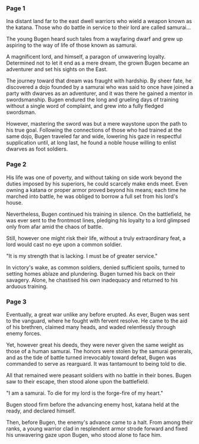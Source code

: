 ### Page 1
Ina distant land far to the east dwell warriors who wield a weapon known as the katana. Those who do battle in service to their lord are called samurai...

The young Bugen heard such tales from a wayfaring dwarf and grew up aspiring to the way of life of those known as samurai.

A magnificent lord, and himself, a paragon of unwavering loyalty. Determined not to let it end as a mere dream, the grown Bugen became an adventurer and set his sights on the East.

The journey toward that dream was fraught with hardship. By sheer fate, he discovered a dojo founded by a samurai who was said to once have joined a party with dwarves as an adventurer, and it was there he gained a mentor in swordsmanship. Bugen endured the long and grueling days of training without a single word of complaint, and grew into a fully fledged swordsman.

However, mastering the sword was but a mere waystone upon the path to his true goal. Following the connections of those who had trained at the same dojo, Bugen traveled far and wide, lowering his gaze in respectful supplication until, at long last, he found a noble house willing to enlist dwarves as foot soldiers.

### Page 2

His life was one of poverty, and without taking on side work beyond the duties imposed by his superiors, he could scarcely make ends meet. Even owning a katana or proper armor proved beyond his means; each time he marched into battle, he was obliged to borrow a full set from his lord's house.

Nevertheless, Bugen continued his training in silence. On the battlefield, he was ever sent to the frontmost lines, pledging his loyalty to a lord glimpsed only from afar amid the chaos of battle.

Still, however one might risk their life, without a truly extraordinary feat, a lord would cast no eye upon a common soldier.

"It is my strength that is lacking. I must be of greater service."

In victory's wake, as common soldiers, denied sufficient spoils, turned to setting homes ablaze and plundering. Bugen turned his back on their savagery. Alone, he chastised his own inadequacy and returned to his arduous training.

### Page 3

Eventually, a great war unlike any before erupted. As ever, Bugen was sent to the vanguard, where he fought with fervent resolve. He came to the aid of his brethren, claimed many heads, and waded relentlessly through enemy forces.

Yet, however great his deeds, they were never given the same weight as those of a human samurai. The honors were stolen by the samurai generals, and as the tide of battle turned irrevocably toward defeat, Bugen was commanded to serve as rearguard.  It was tantamount to being told to die.

All that remained were peasant soldiers with no battle in their bones. Bugen saw to their escape, then stood alone upon the battlefield.

"I am a samurai. To die for my lord is the forge-fire of my heart."

Bugen stood firm before the advancing enemy host, katana held at the ready, and declared himself.

Then, before Bugen, the enemy's advance came to a halt. From among their ranks, a young warrior clad in resplendent armor strode forward and fixed his unwavering gaze upon Bugen, who stood alone to face him.
